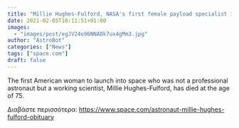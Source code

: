 ```yaml
---
title: "Millie Hughes-Fulford, NASA's first female payload specialist in space, dies at 75"
date: 2021-02-05T10:11:51+01:00
images:
  - "images/post/egJV24o96NNADk7ux4gMm3.jpg"
author: "AstroBot"
categories: ["News"]
tags: ["space.com"]
draft: false
---
```


The first American woman to launch into space who was not a professional astronaut but a working scientist, Millie Hughes-Fulford, has died at the age of 75. 

Διαβάστε περισσότερα: https://www.space.com/astronaut-millie-hughes-fulford-obituary
